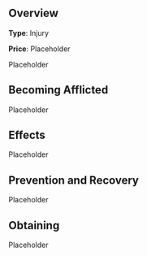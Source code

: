 
## Overview

**Type**: Injury

**Price**: Placeholder

Placeholder

## Becoming Afflicted

Placeholder

## Effects

Placeholder

## Prevention and Recovery

Placeholder

## Obtaining

Placeholder